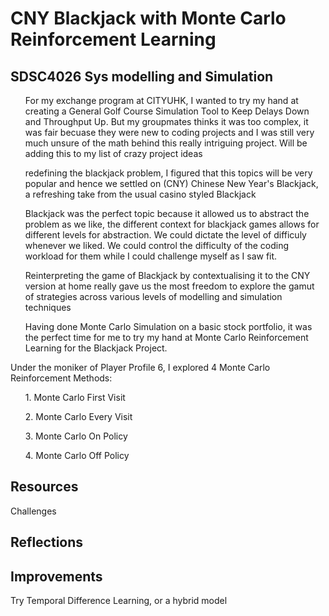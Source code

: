 <h1>CNY Blackjack with Monte Carlo Reinforcement Learning</h1>
<h2>SDSC4026 Sys modelling and Simulation</h2>

<ul>For my exchange program at CITYUHK, I wanted to try my hand at creating a General Golf Course Simulation Tool to Keep Delays Down and Throughput Up. But my groupmates thinks it was too complex, it was fair becuase they were new to coding projects and I was still very much unsure of the math behind this really intriguing project. Will be adding this to my list of crazy project ideas</ul>
<ul>redefining the blackjack problem, I figured that this topics will be very popular and hence we settled on (CNY) Chinese New Year's Blackjack, a refreshing take from the usual casino styled Blackjack</ul>
<ul>Blackjack was the perfect topic because it allowed us to abstract the problem as we like, the different context for blackjack games allows for different levels for abstraction. We could dictate the level of difficuly whenever we liked. We could control the difficulty of the coding workload for them while I could challenge myself as I saw fit.</ul>
<ul>Reinterpreting the game of Blackjack by contextualising it to the CNY version at home really gave us the most freedom to explore the gamut of strategies across various levels of modelling and simulation techniques</ul>
<ul>Having done Monte Carlo Simulation on a basic stock portfolio, it was the perfect time for me to try my hand at Monte Carlo Reinforcement Learning for the Blackjack Project.</ul>

Under the moniker of Player Profile 6, I explored 4 Monte Carlo Reinforcement Methods: 
<ol>1. Monte Carlo First Visit</ol>
<ol>2. Monte Carlo Every Visit</ol>
<ol>3. Monte Carlo On Policy</ol>
<ol>4. Monte Carlo Off Policy</ol>

<h2>Resources</h2

<h2>Challenges</h2>

<h2>Reflections</h2>

<h2>Improvements</h2>
Try Temporal Difference Learning, or a hybrid model 
